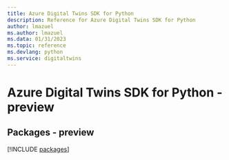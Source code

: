 ```yaml
---
title: Azure Digital Twins SDK for Python
description: Reference for Azure Digital Twins SDK for Python
author: lmazuel
ms.author: lmazuel
ms.data: 01/31/2023
ms.topic: reference
ms.devlang: python
ms.service: digitaltwins
---
```

# Azure Digital Twins SDK for Python - preview
## Packages - preview
[!INCLUDE [packages](digital-twins-index.md)]